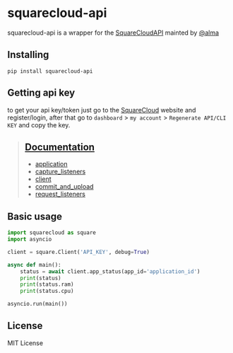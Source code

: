 [SquareCloud]: https://squarecloud.app

[SquareCloudAPI]: https://docs.squarecloud.app/api/introducao

[@alma]: https://github.com/Robert-Nogueira

# squarecloud-api

squarecloud-api is a wrapper for the [SquareCloudAPI] mainted by [@alma]


## Installing

````
pip install squarecloud-api
````


## Getting api key

to get your api key/token just go to the [SquareCloud] website and
register/login, after that go
to `dashboard` > `my account` > `Regenerate API/CLI KEY` and copy the key.

> ## [Documentation](docs/)
> - [application](docs/application.md)
> - [capture_listeners](docs/capture_listeners.md)
> - [client](docs/client.md)
> - [commit_and_upload](docs/commit_and_upload.md)
> - [request_listeners](docs/request_listeners.md)

## Basic usage
```python
import squarecloud as square
import asyncio

client = square.Client('API_KEY', debug=True)

async def main():
    status = await client.app_status(app_id='application_id')
    print(status)
    print(status.ram)
    print(status.cpu)

asyncio.run(main())
```

## License

MIT License
